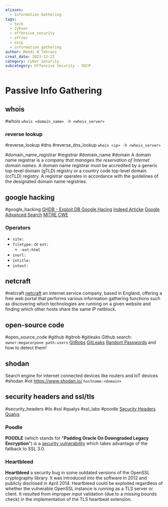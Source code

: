 ```yaml
---
aliases:
  - Information Gathering
tags:
  - tech
  - cybsec
  - offensive_security
  - offsec
  - oscp
  - information_gathering
author: Mehdi N Tehrani
creat_date: 2023-12-22
category: Cyber Security
subcategory: Offensive Security - OSCP
---
```


# Passive Info Gathering
## whois
#whois
`whois <domain_name> -h <whois_server>`

### reverse lookup
#reverse_lookup #dns #reverse_dns_lookup
`whois <ip> -h <whois_server>`

#domain_name_registrar #registrar #domain_name #domain
A domain name registrar is a *company that manages the reservation of Internet domain names*. A domain name registrar must be accredited by a generic top-level domain (gTLD) registry or a country code top-level domain (ccTLD) registry. A registrar operates in accordance with the guidelines of the designated domain name registries. 
## google hacking
#google_hacking
[GHDB - Exploit DB Google Hacing](https://www.exploit-db.com/google-hacking-database)
[Indeed Articke](https://www.indeed.com/career-advice/finding-a-job/google-search-operators)
[Google Advanced Search](https://www.google.com/advanced_search)
[MITRE CWE](https://cwe.mitre.org/data/definitions/548.html)

### Operators
- `site:`
- `filetype:` or `ext:`
	- `-ext:html`
- `inurl:`
- `intitle:`
- `intext:`

## netcraft
#netcraft
[netcraft](https://searchdns.netcraft.com)
an internet service company, based in England, offering a free web portal that performs various information gathering functions such as discovering which technologies are running on a given website and finding which other hosts share the same IP netblock.
## open-source code
#open_source_code #github #gitrob #gitleaks
Github search:
`owner:megacorpone path:users`
[GitRobs](https://github.com/michenriksen/gitrob)
[GitLeaks](https://github.com/gitleaks/gitleaks)
[Random Passwords](https://en.wikipedia.org/wiki/Password_strength#Random_passwords) and how to detect them!

## shodan
Search engine for internet connected devices like routers and IoT devices
#shodan #iot
https://www.shodan.io/
`hostname:<domain>`

## security headers and ssl/tls
#security_headers #tls #ssl #qualys #ssl_labs #poodle 
[Security Headers](https://securityheaders.com/)
[Qualys](https://www.ssllabs.com/ssltest/)

### Poodle
**POODLE** (which stands for "**Padding Oracle On Downgraded Legacy Encryption**") is a [security vulnerability](https://en.wikipedia.org/wiki/Security_vulnerability "Security vulnerability") which takes advantage of the fallback to SSL 3.0.

### Heartbleed
**Heartbleed** a security bug in some outdated versions of the OpenSSL cryptography library. It was introduced into the software in 2012 and publicly disclosed in April 2014. Heartbleed could be exploited regardless of whether the vulnerable OpenSSL instance is running as a TLS server or client. It resulted from improper input validation (due to a missing bounds check) in the implementation of the TLS heartbeat extension.
